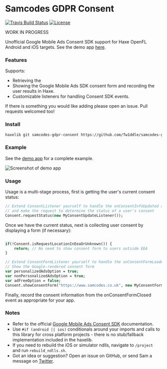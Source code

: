 # Samcodes GDPR Consent

[![Travis Build Status](https://img.shields.io/travis/Tw1ddle/samcodes-gdpr-consent.svg?style=flat-square)](https://travis-ci.org/Tw1ddle/samcodes-gdpr-consent)
[![License](http://img.shields.io/:license-mit-blue.svg?style=flat-square)](https://github.com/Tw1ddle/samcodes-gdpr-consent/blob/master/LICENSE)

WORK IN PROGRESS

Unofficial Google Mobile Ads Consent SDK support for Haxe OpenFL Android and iOS targets. See the demo app [here](https://github.com/Tw1ddle/samcodes-ads-demo).

### Features

Supports:
 * Retrieving the 
 * Showing the Google Mobile Ads SDK consent form and recording the user results in Haxe.
 * Customizable listeners for handling Consent SDK events.

If there is something you would like adding please open an issue. Pull requests welcomed too!

### Install

```bash
haxelib git samcodes-gdpr-consent https://github.com/Tw1ddle/samcodes-gdpr-consent
```

### Example

See the [demo app](https://github.com/Tw1ddle/samcodes-ads-demo) for a complete example.

![Screenshot of demo app](https://github.com/Tw1ddle/samcodes-ads-demo/blob/master/screenshots/gdpr-consent-popup.png?raw=true "Demo app with GDPR consent popup")

### Usage

Usage is a multi-stage process, first is getting the user's current consent status:

```haxe
// Extend ConsentListener yourself to handle the onConsentInfoUpdated and onFailedToUpdateConsentInfo callbacks
// and make the request to determine the status of a user's consent
Consent.requestStatus(new MyConsentUpdateListener());
```

Once we have the current status, next is collecting user consent by displaying a form (if necessary):

```haxe

if(!Consent.isRequestLocationInEeaOrUnknown()) {
    return; // No need to show consent form to users outside EEA
}

// Extend ConsentFormListener yourself to handle the onConsentFormLoaded, onConsentFormOpened, onConsentFormClosed and onConsentFormError callbacks
// Show the Google-rendered consent form
var personalizedAdsOption = true;
var nonPersonalizedAdsOption = true;
var adFreeOption = false;
Consent.showConsentForm("https://www.samcodes.co.uk", new MyConsentFormListener(), personalizedAdsOption, nonPersonalizedAdsOption, adFreeOption);
```

Finally, record the consent information from the onConsentFormClosed event as appropriate for your app.

### Notes

  * Refer to the official [Google Mobile Ads Consent SDK](https://github.com/googleads/googleads-consent-sdk-android) documentation.
  * Use ```#if (android || ios)``` conditionals around your imports and calls to this library for cross platform projects - there is no stub/fallback implementation included in the haxelib.
  * If you need to rebuild the iOS or simulator ndlls, navigate to ```/project``` and run ```rebuild_ndlls.sh```.
  * Got an idea or suggestion? Open an issue on GitHub, or send Sam a message on [Twitter](https://twitter.com/Sam_Twidale).